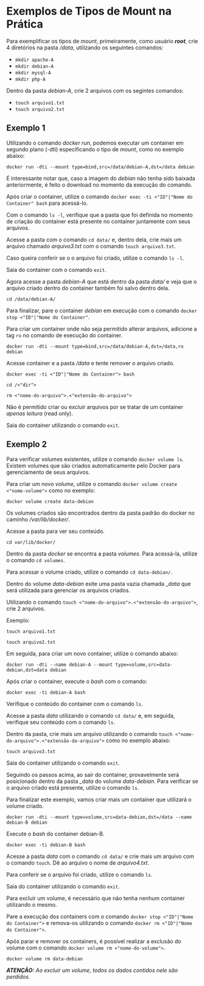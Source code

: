 # Exemplos de Tipos de Mount na Prática

Para exemplificar os tipos de *mount*, primeiramente, como usuário ***root***, crie 4 diretórios na pasta */data*, utilizando os seguintes comandos:

- `mkdir apache-A`
- `mkdir debian-A`
- `mkdir mysql-A`
- `mkdir php-A`

Dentro da pasta *debian-A*, crie 2 arquivos com os segintes comandos:

- `touch arquivo1.txt`
- `touch arquivo2.txt`

## Exemplo 1

Utilizando o comando *docker run*, podemos executar um container em segundo plano (-dti) especificando o tipo de *mount*, como no exemplo abaixo:

`docker run -dti --mount type=bind,src=/data/debian-A,dst=/data debian`

É interessante notar que, caso a imagem do *debian* não tenha sido baixada anteriormente, é feito o download no momento da execução do comando.

Após criar o container, utilize o comando `docker exec -ti <"ID"|"Nome do Container" bash` para acessá-lo.

Com o comando `ls -l`, verifique que a pasta que foi definida no momento de criação do container está presente no container juntamente com seus arquivos.

Acesse a pasta com o comando `cd data/` e, dentro dela, crie mais um arquivo chamado *arquivo3.txt* com o comando `touch arquivo3.txt`.

Caso queira conferir se o o arquivo foi criado, utilize o comando `ls -l`.

Saia do container com o comando `exit`.

Agora acesse a pasta *debian-A* que está dentro da pasta *data/* e veja que o arquivo criado dentro do container também foi salvo dentro dela.

`cd /data/debian-A/`

Para finalizar, pare o container *debian* em execução com o comando `docker stop <"ID"|"Nome do Container"`.

Para criar um container onde não seja permitido alterar arquivos, adicione a tag `ro` no comando de execução do container.

`docker run -dti --mount type=bind,src=/data/debian-A,dst=/data,ro debian`

Acesse container e a pasta */data* e tente remover o arquivo criado.

`docker exec -ti <"ID"|"Nome do Container"> bash`

`cd /<"dir">`

`rm <"nome-do-arquivo">.<"extensão-do-arquivo">`

Não é permitido criar ou excluir arquivos por se tratar de um container *apenas leitura* (read only).

Saia do container utilizando o comando `exit`.

## Exemplo 2

Para verificar volumes existentes, utilize o comando `docker volume ls`. Existem volumes que são criados automaticamente pelo Docker para gerenciamento de seus arquivos.

Para criar um novo *volume*, utilize o comando `docker volume create <"nome-volume">` como no exemplo:

`docker volume create data-debian`

Os volumes criados são encontrados dentro da pasta padrão do docker no caminho */var/lib/docker/*.

Acesse a pasta para ver seu conteúdo.

`cd var/lib/docker/`

Dentro da pasta *docker* se encontra a pasta *volumes*. Para acessá-la, utilize o comando `cd volumes`.

Para acessar o volume criado, utilize o comando `cd data-debian/`.

Dentro do volume *data-debian* exite uma pasta vazia chamada *_data* que será utilizada para gerenciar os arquivos criados.

Utilizando o comando `touch <"nome-do-arquivo">.<"extensão-do-arquivo">`, crie 2 arquivos.

Exemplo:

`touch arquivo1.txt`

`touch arquivo2.txt`

Em seguida, para criar um novo container, utilize o comando abaixo:

`docker run -dti --name debian-A --mount type=volume,src=data-debian,dst=data debian`

Após criar o container, execute o *bash* com o comando:

`docker exec -ti debian-A bash`

Verifique o conteúdo do container com o comando `ls`.

Acesse a pasta *data* utilizando o comando `cd data/` e, em seguida, verifique seu conteúdo com o comando `ls`.

Dentro da pasta, crie mais um arquivo utilizando o comando `touch <"nome-do-arquivo">.<"extensão-do-arquivo">` como no exemplo abaixo:

`touch arquivo3.txt`

Saia do container utilizando o comando `exit`.

Seguindo os passos acima, ao sair do container, provavelmente será posicionado dentro da pasta *_data* do volume *data-debian*. Para verificar se o arquivo criado está presente, utilize o comando `ls`.

Para finalizar este exemplo, vamos criar mais um container que utilizará o volume criado.

`docker run -dti --mount type=volume,src=data-debian,dst=/data --name debian-B debian`

Execute o *bash* do container debian-B.

`docker exec -ti debian-B bash`

Acesse a pasta *data* com o comando `cd data/` e crie mais um arquivo com o comando `touch`. Dê ao arquivo o nome de *arquivo4.txt*.

Para conferir se o arquivo foi criado, utilize o comando `ls`.

Saia do container utilizando o comando `exit`.

Para excluir um volume, é necessário que não tenha nenhum container utilizando o mesmo.

Pare a execução dos containers com o comando `docker stop <"ID"|"Nome do Container">` e remova-os utilizando o comando `docker rm <"ID"|"Nome do Container">`.

Após parar e remover os containers, é possível realizar a exclusão do volume com o comando `docker volume rm <"nome-do-volume">`.

`docker volume rm data-debian`

***ATENÇÃO:*** *Ao excluir um volume, todos os dados contidos nele são perdidos.*
